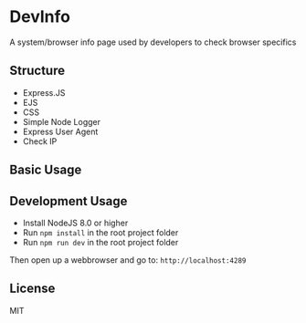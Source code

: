 # DevInfo

A system/browser info page used by developers to check browser specifics

## Structure
* Express.JS
* EJS
* CSS
* Simple Node Logger
* Express User Agent
* Check IP

## Basic Usage

## Development Usage
- Install NodeJS 8.0 or higher
- Run `npm install` in the root project folder
- Run `npm run dev` in the root project folder

Then open up a webbrowser and go to: `http://localhost:4289`

## License

MIT
